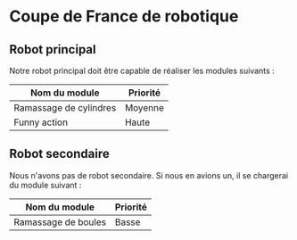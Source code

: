 # Coupe de France de robotique

## Robot principal

Notre robot principal doit être capable de réaliser les modules suivants :

| Nom du module | Priorité |
|---|---|
|Ramassage de cylindres |Moyenne|
|Funny action |Haute|

## Robot secondaire

Nous n'avons pas de robot secondaire. Si nous en avions un, il se chargerai du module suivant :

| Nom du module | Priorité |
|---|---|
|Ramassage de boules |Basse|
